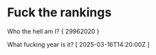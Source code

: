 # Fuck the rankings

Who the hell am I?
{ 29962020 }

What fucking year is it?
[ 2025-03-16T14:20:00Z ]

